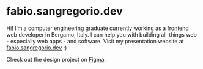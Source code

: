 # fabio.sangregorio.dev
Hi! I’m a computer engineering graduate currently working as a frontend web developer in Bergamo, Italy. I can help you with building all-things web - especially web apps - and software.
Visit my presentation website at [fabio.sangregorio.dev](https://fabio.sangregorio.dev) :)

Check out the design project on [Figma](https://www.figma.com/file/MqGDTrJMh4EIvQRXUfp40373/fabio.sangregorio.dev).
